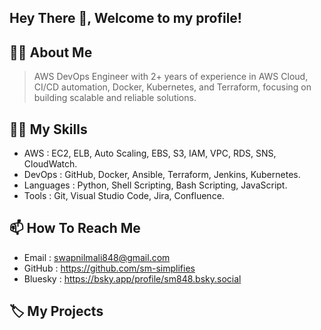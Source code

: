 ## Hey There 👋, Welcome to my profile!  

## 👨‍💻 About Me

> AWS DevOps Engineer with 2+ years of experience in AWS Cloud, CI/CD automation, Docker, Kubernetes, and Terraform, focusing on building scalable and reliable solutions.

## 🏄‍♂️ My Skills

- AWS : EC2, ELB, Auto Scaling, EBS, S3, IAM, VPC, RDS, SNS, CloudWatch.
- DevOps : GitHub, Docker, Ansible, Terraform, Jenkins, Kubernetes.
- Languages : Python, Shell Scripting, Bash Scripting, JavaScript.
- Tools : Git, Visual Studio Code, Jira, Confluence.

## 📫 How To Reach Me
- Email : swapnilmali848@gmail.com
- GitHub : https://github.com/sm-simplifies
- Bluesky : https://bsky.app/profile/sm848.bsky.social

## 🏷️ My Projects

<!--

**bytebyswapnil/bytebyswapnil** is a ✨ _special_ ✨ repository because its `README.md` (this file) appears on your GitHub profile.

Here are some ideas to get you started:

- 🔭 I’m currently working on ...
- 🌱 I’m currently learning ...
- 👯 I’m looking to collaborate on ...
- 🤔 I’m looking for help with ...
- 💬 Ask me about ...
- 📫 How to reach me: ...
- 😄 Pronouns: ...
- ⚡ Fun fact: ...
-->
